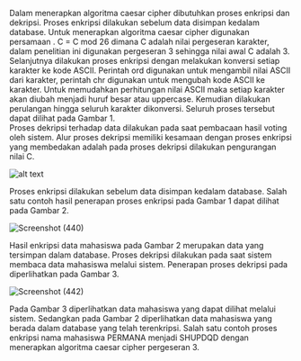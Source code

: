Dalam menerapkan algoritma caesar cipher dibutuhkan proses enkripsi dan dekripsi. Proses enkripsi dilakukan sebelum data disimpan kedalam database. Untuk menerapkan algoritma caesar cipher digunakan persamaan . C = C mod 26  dimana C adalah nilai pergeseran karakter, dalam penelitian ini digunakan pergeseran 3 sehingga nilai awal C adalah 3. Selanjutnya dilakukan proses enkripsi dengan melakukan konversi setiap karakter ke kode ASCII. Perintah ord digunakan untuk mengambil nilai ASCII dari karakter, perintah chr digunakan untuk mengubah kode ASCII ke karakter. Untuk memudahkan perhitungan nilai ASCII maka setiap karakter akan diubah menjadi huruf besar atau uppercase. Kemudian dilakukan perulangan hingga seluruh karakter dikonversi. Seluruh proses tersebut dapat dilihat pada Gambar 1.  
Proses dekripsi terhadap data dilakukan pada saat pembacaan hasil voting oleh sistem. Alur proses dekripsi memiliki kesamaan dengan proses enkripsi yang membedakan adalah pada proses dekripsi dilakukan pengurangan nilai C. 


![alt text](https://github.com/farhans9/KIJ/assets/149062286/3d4eebbc-760c-43ed-b297-3e5e230df62f?raw=true)



Proses enkripsi dilakukan sebelum data disimpan kedalam database. Salah satu contoh hasil penerapan proses enkripsi pada Gambar 1 dapat dilihat pada Gambar 2. 


![Screenshot (440)](https://github.com/farhans9/KIJ/assets/149062286/fab0823b-ead1-481d-a7c1-8483388063c6)

Hasil enkripsi data mahasiswa pada Gambar 2 merupakan data yang tersimpan dalam database. Proses dekripsi dilakukan pada saat sistem membaca data mahasiswa melalui sistem. Penerapan proses dekripsi pada diperlihatkan pada Gambar 3. 

![Screenshot (442)](https://github.com/farhans9/KIJ/assets/149062286/ad2d919e-4b79-4b52-ac92-2d5a271aed74)

Pada Gambar 3 diperlihatkan data mahasiswa yang dapat dilihat melalui sistem. Sedangkan pada Gambar 2 diperlihatkan data mahasiswa yang berada dalam database yang telah terenkripsi. Salah satu contoh proses enkripsi nama mahasiswa PERMANA menjadi SHUPDQD dengan menerapkan algoritma caesar cipher pergeseran 3. 

